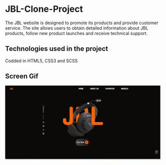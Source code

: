 <h1>JBL-Clone-Project</h1>

The JBL website is designed to promote its products and provide customer service. The site allows users to obtain detailed information about JBL products, follow new product launches and receive technical support.
 
<h2>Technologies used in the project</h2>

Codded in HTML5, CSS3 and SCSS

<h2>Screen Gif</h2>

![](screen1.gif)